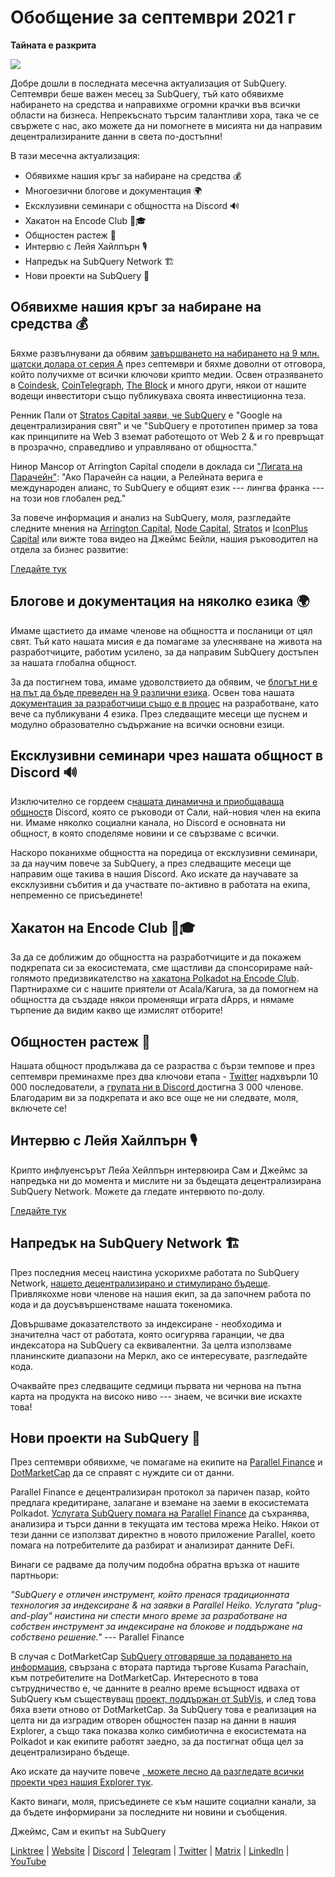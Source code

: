 # Обобщение за септември 2021 г

**Тайната е разкрита**

![](https://miro.medium.com/max/700/1*nU7PnYFMR6MMBfccYE_Ujg.png)

Добре дошли в последната месечна актуализация от SubQuery. Септември беше важен месец за SubQuery, тъй като обявихме набирането на средства и направихме огромни крачки във всички области на бизнеса. Непрекъснато търсим талантливи хора, така че се свържете с нас, ако можете да ни помогнете в мисията ни да направим децентрализираните данни в света по-достъпни!

В тази месечна актуализация:

- Обявихме нашия кръг за набиране на средства 💰
- Многоезични блогове и документация 🌍
- Ексклузивни семинари с общността на Discord 🔊
- Хакатон на Encode Club 👩🎓
- Общностен растеж 🚀
- Интервю с Лейя Хайлпърн 🎙
- Напредък на SubQuery Network 🏗
- Нови проекти на SubQuery 🤝

## Обявихме нашия кръг за набиране на средства 💰

Бяхме развълнувани да обявим [завършването на набирането на 9 млн. щатски долара от серия А](https://subquery.medium.com/series-a-1abed6c1c2af) през септември и бяхме доволни от отговора, който получихме от всички ключови крипто медии. Освен отразяването в [Coindesk](https://www.coindesk.com/business/2021/09/08/subquery-gets-9m-in-series-a-to-improve-access-to-blockchain-data-on-polkadot/), [CoinTelegraph](https://cointelegraph.com/news/subquery-raises-9m-for-polkadot-data-protocol), [The Block](https://www.theblockcrypto.com/post/116915/subquery-indexing-protocol-polkadot-funding-saft) и много други, някои от нашите водещи инвеститори също публикуваха своята инвестиционна теза.

Ренник Пали от [Stratos Capital заяви, че SubQuery](https://medium.com/stratos-technologies/the-google-of-the-decentralized-world-our-investment-in-subquery-e6e7d949b00a) е "Google на децентрализирания свят" и че "SubQuery е прототипен пример за това как принципите на Web 3 вземат работещото от Web 2 & и го превръщат в прозрачно, справедливо и управлявано от общността."

Нинор Мансор от Arrington Capital сподели в доклада си ["Лигата на Парачейн"](https://arringtonxrpcapital.com/2021/09/17/the-league-of-parachains-polkadot/): "Ако Парачейн са нации, а Релейната верига е международен алианс, то SubQuery е общият език --- лингва франка --- на този нов глобален ред."

За повече информация и анализ на SubQuery, моля, разгледайте следните мнения на [Arrington Capital](https://arringtonxrpcapital.com/2021/09/08/building-the-multi-chain-world-announcing-our-investment-into-subquery/), [Node Capital](https://www.node.capital/blog-posts/a-subquery-to-supercharge-your-insights), [Stratos](https://medium.com/stratos-technologies/the-google-of-the-decentralized-world-our-investment-in-subquery-e6e7d949b00a) и [IconPlus Capital](https://medium.com/@iconpluscapital/understanding-the-aggregation-of-data-in-subquery-network-investment-thesis-90fe8f6b7abe) или вижте това видео на Джеймс Бейли, нашия ръководител на отдела за бизнес развитие:

[Гледайте тук](https://youtu.be/NRn3E-ERIds)

## Блогове и документация на няколко езика 🌍

Имаме щастието да имаме членове на общността и посланици от цял свят. Тъй като нашата мисия е да помагаме за улесняване на живота на разработчиците, работим усилено, за да направим SubQuery достъпен за нашата глобална общност.

За да постигнем това, имаме удоволствието да обявим, че [блогът ни е на път да бъде преведен на 9 различни езика](https://blog.subquery.network/). Освен това нашата [документация за разработчици също е в процес](https://doc.subquery.network/) на разработване, като вече са публикувани 4 езика. През следващите месеци ще пуснем и модулно образователно съдържание на всички основни езици.

## Ексклузивни семинари чрез нашата общност в Discord 🔊

Изключително се гордеем с[нашата динамична и приобщаваща общност](https://discord.com/invite/subquery)в Discord, която се ръководи от Сали, най-новия член на екипа ни. Имаме няколко социални канала, но Discord е основната ни общност, в която споделяме новини и се свързваме с всички.

Наскоро поканихме общността на поредица от ексклузивни семинари, за да научим повече за SubQuery, а през следващите месеци ще направим още такива в нашия Discord. Ако искате да научавате за ексклузивни събития и да участвате по-активно в работата на екипа, непременно се присъединете!

## Хакатон на Encode Club 👩🎓

За да се доближим до общността на разработчиците и да покажем подкрепата си за екосистемата, сме щастливи да спонсорираме най-голямото предизвикателство на [хакатона Polkadot на Encode Club](https://medium.com/encode-club/polkadot-hack-challenges-7cfeba1a4c0e). Партнирахме си с нашите приятели от Acala/Karura, за да помогнем на общността да създаде някои променящи играта dApps, и нямаме търпение да видим какво ще измислят отборите!

## Общностен растеж 🚀

Нашата общност продължава да се разраства с бързи темпове и през септември преминахме през два ключови етапа - [Twitter](https://twitter.com/SubQueryNetwork) надхвърли 10 000 последователи, а [групата ни в Discord ](https://discord.com/invite/subquery)достигна 3 000 членове. Благодарим ви за подкрепата и ако все още не ни следвате, моля, включете се!

## Интервю с Лейя Хайлпърн 🎙

Крипто инфлуенсърът Лейа Хейлпърн интервюира Сам и Джеймс за напредъка ни до момента и мислите ни за бъдещата децентрализирана SubQuery Network. Можете да гледате интервюто по-долу.

[Гледайте тук](https://youtu.be/WApnpFjEofg)

## Напредък на SubQuery Network 🏗

През последния месец наистина ускорихме работата по SubQuery Network, [нашето децентрализирано и стимулирано бъдеще](https://subquery.medium.com/the-subquery-network-a-summary-46cde0acb010). Привлякохме нови членове на нашия екип, за да започнем работа по кода и да доусъвършенстваме нашата токеномика.

Довършваме доказателството за индексиране - необходима и значителна част от работата, която осигурява гаранции, че два индексатора на SubQuery са еквивалентни. За целта използваме планинските диапазони на Меркл, ако се интересувате, разгледайте кода.

Очаквайте през следващите седмици първата ни чернова на пътна карта на продукта на високо ниво --- знаем, че всички вие искахте това!

## Нови проекти на SubQuery 🤝

През септември обявихме, че помагаме на екипите на [Parallel Finance](https://parallel.fi/) и [DotMarketCap](http://www.dotmarketcap.com/) да се справят с нуждите си от данни.

Parallel Finance е децентрализиран протокол за паричен пазар, който предлага кредитиране, залагане и вземане на заеми в екосистемата Polkadot. [Услугата SubQuery помага на Parallel Finance](https://subquery.medium.com/parallel-finance-is-creating-the-next-defi-platform-using-subquery-6fc1e366985a) да съхранява, анализира и търси данни в текущата им тестова мрежа Heiko. Някои от тези данни се използват директно в новото приложение Parallel, което помага на потребителите да разбират и анализират данните DeFi.

Винаги се радваме да получим подобна обратна връзка от нашите партньори:

_"SubQuery е отличен инструмент, който пренася традиционната технология за индексиране & на заявки в Parallel Heiko. Услугата "plug-and-play" наистина ни спести много време за разработване на собствен инструмент за индексиране на блокове и поддържане на собствено решение."_ --- Parallel Finance

В случая с DotMarketCap [SubQuery отговаряше за подаването на информация](https://subquery.medium.com/dotmarketcap-2-0-launches-with-support-from-subquery-and-subvis-ef85b5e0ee31), свързана с втората партида търгове Kusama Parachain, към потребителите на DotMarketCap. Интересното в това сътрудничество е, че данните в реално време всъщност идваха от SubQuery към съществуващ [проект, поддържан от SubVis](https://explorer.subquery.network/subquery/subvis-io/kusama-auction), и след това бяха взети отново от DotMarketCap. За SubQuery това е реализация на целта ни да изградим отворен общностен пазар на данни в нашия Explorer, а също така показва колко симбиотична е екосистемата на Polkadot и как екипите работят заедно, за да постигнат обща цел за децентрализирано бъдеще.

Ако искате да научите повече [, можете лесно да разгледате всички проекти чрез нашия Explorer тук](https://explorer.subquery.network/).

Както винаги, моля, присъединете се към нашите социални канали, за да бъдете информирани за последните ни новини и съобщения.

Джеймс, Сам и екипът на SubQuery

[Linktree](https://linktr.ee/subquerynetwork) | [Website](https://subquery.network/) | [Discord](https://discord.com/invite/78zg8aBSMG) | [Telegram](https://t.me/subquerynetwork) | [Twitter](https://twitter.com/subquerynetwork) | [Matrix](https://matrix.to/#/#subquery:matrix.org) | [LinkedIn](https://www.linkedin.com/company/subquery) | [YouTube](https://www.youtube.com/channel/UCi1a6NUUjegcLHDFLr7CqLw)

